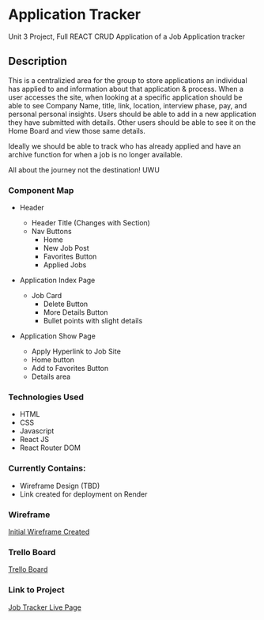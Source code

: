 # Application Tracker
Unit 3 Project, Full REACT CRUD Application of a Job Application tracker
## Description

This is a centralizied area for the group to store applications an individual has applied to and information about that application & process. When a user accesses the site, when looking at a specific application should be able to see Company Name, title, link, location, interview phase, pay, and personal personal insights. Users should be able to add in a new application they have submitted with details. Other users should be able to see it on the Home Board and view those same details. 

Ideally we should be able to track who has already applied and have an archive function for when a job is no longer available. 

All about the journey not the destination! UWU

### Component Map
* Header
    * Header Title (Changes with Section)
    * Nav Buttons
        * Home
        * New Job Post
        * Favorites Button
        * Applied Jobs

* Application Index Page  
    * Job Card
        * Delete Button
        * More Details Button
        * Bullet points with slight details
* Application Show Page
    * Apply Hyperlink to Job Site
    * Home button
    * Add to Favorites Button
    * Details area



### Technologies Used
* HTML
* CSS
* Javascript
* React JS
* React Router DOM

### Currently Contains:
* Wireframe Design (TBD)
* Link created for deployment on Render

### Wireframe
[Initial Wireframe Created](https://www.figma.com/file/ei1rR1Hg1WmiGxqC4OYZ23/Untitled?node-id=675%3A407&t=yEOb9VhRVrtClZ0r-0)

### Trello Board
[Trello Board](https://trello.com/b/h9laJ0ri/application-tracker)

### Link to Project
[Job Tracker Live Page](https://my-job-tracker-iqlw.onrender.com)
